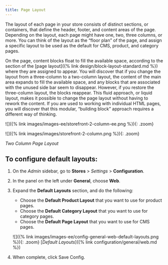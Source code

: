 ```yaml
---
title: Page Layout
---
```


The layout of each page in your store consists of distinct sections, or containers, that define the header, footer, and content areas of the page. Depending on the layout, each page might have one, two, three columns, or more. You can think of the layout as the “floor plan” of the page, and assign a specific layout to be used as the default for CMS, product, and category pages.

On the page, content blocks float to fill the available space, according to the section of the [page layout]({% link design/block-layout-standard.md %}) where they are assigned to appear. You will discover that if you change the layout from a three-column to a two-column layout, the content of the main area expands to fill the available space, and any blocks that are associated with the unused side bar seem to disappear. However, if you restore the three-column layout, the blocks reappear. This fluid approach, or liquid layout, makes it possible to change the page layout without having to rework the content. If you are used to working with individual HTML pages, you will discover that this modular, “building block” approach requires a different way of thinking.

<!--{% if "Default.EE-B2B" contains site.edition %}-->
![]({% link images/images-ee/storefront-2-column-ee.png %}){: .zoom}
<!--{% endif %}-->
<!--{% if "Default.CE Only" contains site.edition %}-->
![]({% link images/images/storefront-2-column.png %}){: .zoom}
<!--{% endif %}-->
_Two Column Page Layout_

## To configure default layouts:

1. On the _Admin_ sidebar, go to **Stores** > _Settings_ > **Configuration**.

1. In the panel on the left under **General**, choose **Web**.

1. Expand the **Default Layouts** section, and do the following:

   * Choose the **Default Product Layout** that you want to use for product pages.
   * Choose the **Default Category Layout** that you want to use for category pages.
   * Choose the **Default Page Layout** that you want to use for CMS pages.

    ![]({% link images/images-ee/config-general-web-default-layouts.png %}){: .zoom}
    [*Default Layouts*]({% link configuration/general/web.md %})

1. When complete, click <span class="btn">Save Config</span>.
